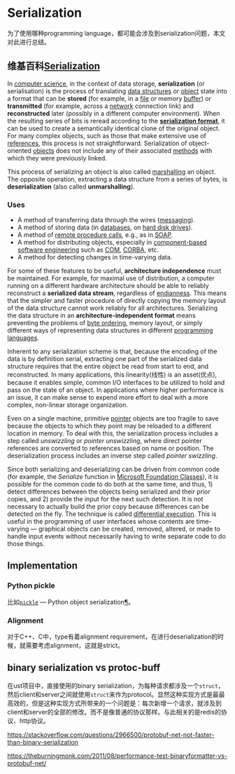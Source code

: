 # Serialization

为了使用哪种programming language，都可能会涉及到serialization问题，本文对此进行总结。

## 维基百科[Serialization](https://en.wikipedia.org/wiki/Serialization)

In [computer science](https://en.wikipedia.org/wiki/Computer_science), in the context of data storage, **serialization** (or serialisation) is the process of translating [data structures](https://en.wikipedia.org/wiki/Data_structure) or [object](https://en.wikipedia.org/wiki/Object_(computer_science)) state into a format that can be **stored** (for example, in a [file](https://en.wikipedia.org/wiki/Computer_file) or memory [buffer](https://en.wikipedia.org/wiki/Data_buffer)) or **transmitted** (for example, across a [network](https://en.wikipedia.org/wiki/Computer_network) connection link) and **reconstructed** later (possibly in a different computer environment). When the resulting series of bits is reread according to the [**serialization format**](https://en.wikipedia.org/wiki/Category:Data_serialization_formats), it can be used to create a semantically identical clone of the original object. For many complex objects, such as those that make extensive use of [references](https://en.wikipedia.org/wiki/Reference_(computer_science)), this process is not straightforward. Serialization of object-oriented [objects](https://en.wikipedia.org/wiki/Object_(computer_science)) does not include any of their associated [methods](https://en.wikipedia.org/wiki/Method_(computer_science)) with which they were previously linked.

This process of serializing an object is also called [marshalling](https://en.wikipedia.org/wiki/Marshalling_(computer_science)) an object. The opposite operation, extracting a data structure from a series of bytes, is **deserialization** (also called **unmarshalling**).

### Uses

- A method of transferring data through the wires ([messaging](https://en.wikipedia.org/wiki/Messaging)).
- A method of storing data (in [databases](https://en.wikipedia.org/wiki/Database), on [hard disk drives](https://en.wikipedia.org/wiki/Hard_disk_drive)).
- A method of [remote procedure calls](https://en.wikipedia.org/wiki/Remote_procedure_call), e.g., as in [SOAP](https://en.wikipedia.org/wiki/SOAP).
- A method for distributing objects, especially in [component-based software engineering](https://en.wikipedia.org/wiki/Component-based_software_engineering) such as [COM](https://en.wikipedia.org/wiki/Component_Object_Model), [CORBA](https://en.wikipedia.org/wiki/CORBA), etc.
- A method for detecting changes in time-varying data.

For some of these features to be useful, **architecture independence** must be maintained. For example, for maximal use of distribution, a computer running on a different hardware architecture should be able to reliably reconstruct a **serialized data stream**, regardless of [endianness](https://en.wikipedia.org/wiki/Endianness). This means that the simpler and faster procedure of directly copying the memory layout of the data structure cannot work reliably for all architectures. Serializing the data structure in an **architecture-independent format** means preventing the problems of [byte ordering](https://en.wikipedia.org/wiki/Byte_ordering), memory layout, or simply different ways of representing data structures in different [programming languages](https://en.wikipedia.org/wiki/Programming_language).

Inherent to any serialization scheme is that, because the encoding of the data is by definition serial, extracting one part of the serialized data structure requires that the entire object be read from start to end, and reconstructed. In many applications, this linearity(线性) is an asset(优点), because it enables simple, common I/O interfaces to be utilized to hold and pass on the state of an object. In applications where higher performance is an issue, it can make sense to expend more effort to deal with a more complex, non-linear storage organization.

Even on a single machine, primitive [pointer](https://en.wikipedia.org/wiki/Pointer_(computer_programming)) objects are too fragile to save because the objects to which they point may be reloaded to a different location in memory. To deal with this, the serialization process includes a step called *unswizzling* or *pointer unswizzling*, where direct pointer references are converted to references based on name or position. The deserialization process includes an inverse step called *pointer swizzling*.

Since both serializing and deserializing can be driven from common code (for example, the *Serialize* function in [Microsoft Foundation Classes](https://en.wikipedia.org/wiki/Microsoft_Foundation_Classes)), it is possible for the common code to do both at the same time, and thus, 1) detect differences between the objects being serialized and their prior copies, and 2) provide the input for the next such detection. It is not necessary to actually build the prior copy because differences can be detected on the fly. The technique is called [differential execution](https://en.wikipedia.org/w/index.php?title=Differential_execution&action=edit&redlink=1). This is useful in the programming of user interfaces whose contents are time-varying — graphical objects can be created, removed, altered, or made to handle input events without necessarily having to write separate code to do those things.



## Implementation

### Python pickle

比如[`pickle`](https://docs.python.org/3/library/pickle.html#module-pickle) — Python object serialization[¶](https://docs.python.org/3/library/pickle.html#module-pickle)。

### Alignment

对于C++、C中，type有着alignment requirement，在进行deserialization的时候，就需要考虑alignment，这就是strict。

## binary serialization vs protoc-buff

在ust项目中，直接使用的binary serialization，为每种请求都涉及一个`struct`，然后client和server之间就使用`struct`来作为protocol。显然这种实现方式是最最高效的，但是这种实现方式所带来的一个问题是：每次新增一个请求，就涉及到client和server的全部的修改。而不是像普通的协议那样。与此相关的是redis的协议、http协议。

https://stackoverflow.com/questions/2966500/protobuf-net-not-faster-than-binary-serialization

https://theburningmonk.com/2011/08/performance-test-binaryformatter-vs-protobuf-net/